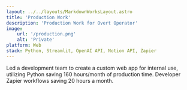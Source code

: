 ```yaml
---
layout: ../../layouts/MarkdownWorksLayout.astro
title: 'Production Work'
description: 'Production Work for Overt Operator'
image:
    url: '/production.png'
    alt: 'Private'
platform: Web
stack: Python, Streamlit, OpenAI API, Notion API, Zapier
---
```


Led a development team to create a custom web app for internal use, utilizing Python saving 160 hours/month of production time. 
Developer Zapier workflows saving 20 hours a month.